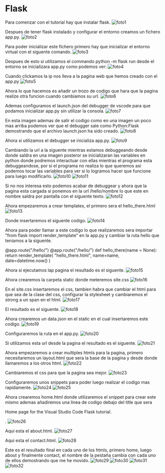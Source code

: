 # Flask

Para comenzar con el tutorial hay que instalar flask. 
![foto1](/FotosFlask/Foto1.png)

Despues de tener flask instalado y configurar el entorno creamos un fichero app.py.
![foto2](/FotosFlask/Foto2.png)

Para poder inicializar este fichero primero hay que inicializar el entorno virtual con el siguente comando.
![foto3](/FotosFlask/Foto3.png)

Despues de esto si utilizamos el commando python -m flask run desde el entorno se inicializara app.py como podemos ver:
![foto4](/FotosFlask/Foto4.png)

Cuando clickamos la ip nos lleva a la pagina web que hemos creado con el app.py
![foto5](/FotosFlask/Foto5.png)

Ahora lo que hacemos es añadir un trozo de codigo que hara que la pagina realize otra funcion cuando cambiamos su url.
![foto6](/FotosFlask/Foto6.png)

Ademas configuramos el launch.json del debugger de vscode para que podamos inicializar app.py sin utilizar la consola.
![foto7](/FotosFlask/Foto7.png)

En esta imagen ademas de salir el codigo como en una imagen un poco mas arriba podemos ver que el debugger sale como Python:Flask demostrando que el archivo launch.json ha sido creado.
![foto8](/FotosFlask/Foto8.png)

Ahora si utilizamos el debugger se inicializa app.py.
![foto9](/FotosFlask/Foto9.png)

Cambiando la url a la siguente mientras estamos debuggeando desde donde saldra en una imagen posteror se inicializaran las variables en python donde podremos interactuar con ellas mientras el programa esta debuggeandose, por si el programa no realiza lo que queremos asi podemos tocar las variables para ver si lo logramos hacer que funcione para luego modificarlo.
![foto10](/FotosFlask/Foto10.png)
![foto11](/FotosFlask/Foto11.png)

Si no nos interesa esto podemos acabar de debuggear y ahora que la pagina esta cargada si ponemos en la url /hello/nombre lo que este en nombre saldra por pantalla con el siguente texto.
![foto12](/FotosFlask/Foto12.png)

Ahora empezaremos a crear templates, el primero sera el hello_there.html
![foto13](/FotosFlask/Foto13.png)

Donde insertaremos el siguente codigo.
![foto14](/FotosFlask/Foto14.png)

Ahora para poder llamar a este codigo lo que realizaremos sera importar "from flask import render_template" en la app.py y cambiar la ruta hello que teniamos a la siguente.

@app.route("/hello/")
@app.route("/hello/<name>")
def hello_there(name = None):
    return render_template(
        "hello_there.html",
        name=name,
        date=datetime.now()
    )

Ahora si ejecutamos lap pagina el resultado es el siguente.
![foto15](/FotosFlask/Foto15.png)

Ahora crearemos la carpeta static donde meteremos site.css
![foto16](/FotosFlask/Foto16.png)

En el site.css insertaremos el css, tambien habra que cambiar el html para que sea de la clase del css, configurar la stylesheet y cambiaremos el strong a un span en el html.
![foto17](/FotosFlask/Foto17.png)

El resultado es el siguente.
![foto18](/FotosFlask/Foto18.png)

Ahora crearemos un data.json en el static en el cual insertaremos este codigo.
![foto19](/FotosFlask/Foto19.png)

Configuraremos la ruta en el app.py.
![foto20](/FotosFlask/Foto20.png)

Si utilizamos esta url desde la pagina el resultado es el siguente.
![foto21](/FotosFlask/Foto21.png)

Ahora empezaremos a crear multiples htmls para la pagina, primero necesitaremos un layout.html que sera la base de la pagina y desde donde llamaremos a los otros html.
![foto22](/FotosFlask/Foto22.png)

Cambiaremos el css para que la pagina sea mejor.
![foto23](/FotosFlask/Foto23.png)

Configuraremos unos snippets para poder luego realizar el codigo mas rapidamente.
![foto24](/FotosFlask/Foto24.png)
![foto25](/FotosFlask/Foto25.png)

Ahora crearemos home.html donde utilizaremos el snippet para crear este mismo ademas añadiremos una linea de codigo debajo del title que sera <p>Home page for the Visual Studio Code Flask tutorial.</p>.
![foto26](/FotosFlask/Foto26.png)

Aqui esta el about.html.
![foto27](/FotosFlask/Foto27.png)

Aqui esta el contact.html. 
![foto28](/FotosFlask/Foto28.png)

Este es el resultado final en cada uno de los htmls, primero home, luego about y finalmente contact, el nombre de la pestaña cambia con cada uno de ellos demostrando que me he movido.
![foto29](/FotosFlask/Foto29.png)
![foto30](/FotosFlask/Foto30.png)
![foto31](/FotosFlask/Foto31.png)
![foto32](/FotosFlask/Foto32.png)

